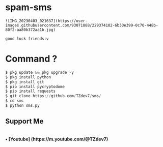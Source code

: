 # spam-sms
```
![IMG_20230403_021637](https://user-images.githubusercontent.com/93071888/229374102-6b30e399-0c70-448b-80f2-aa80b372aa1b.jpg)

good luck friends:v
```
# Command ?
```python
$ pkg update && pkg upgrade -y
$ pkg install python
$ pkg install git
$ pip install pycryptodome
$ pip install requests
$ git clone https://github.com/TZdev7/sms/
$ cd sms
$ python sms.py
```
## Support Me 
<br>
<b>• [Youtube]
(https://m.youtube.com/@TZdev7)</b>
</br>
